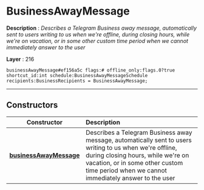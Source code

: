 # BusinessAwayMessage

**Description** : *Describes a Telegram Business away message, automatically sent to users writing to us when we&#039;re offline, during closing hours, while we&#039;re on vacation, or in some other custom time period when we cannot immediately answer to the user*

**Layer** : 216

```tl
businessAwayMessage#ef156a5c flags:# offline_only:flags.0?true shortcut_id:int schedule:BusinessAwayMessageSchedule recipients:BusinessRecipients = BusinessAwayMessage;
```

---

## Constructors

| Constructor | Description |
| :---: | :--- |
| [**businessAwayMessage**](constructor/businessAwayMessage) | Describes a Telegram Business away message, automatically sent to users writing to us when we're offline, during closing hours, while we're on vacation, or in some other custom time period when we cannot immediately answer to the user |